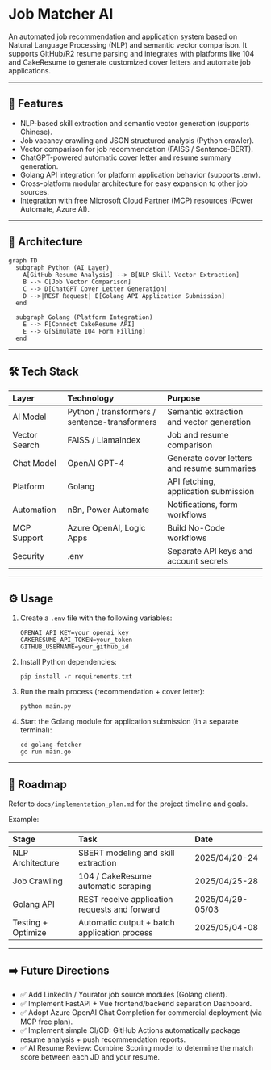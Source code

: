# Job Matcher AI

An automated job recommendation and application system based on Natural Language Processing (NLP) and semantic vector comparison. It supports GitHub/R2 resume parsing and integrates with platforms like 104 and CakeResume to generate customized cover letters and automate job applications.

---

## 🚀 Features

- NLP-based skill extraction and semantic vector generation (supports Chinese).
- Job vacancy crawling and JSON structured analysis (Python crawler).
- Vector comparison for job recommendation (FAISS / Sentence-BERT).
- ChatGPT-powered automatic cover letter and resume summary generation.
- Golang API integration for platform application behavior (supports .env).
- Cross-platform modular architecture for easy expansion to other job sources.
- Integration with free Microsoft Cloud Partner (MCP) resources (Power Automate, Azure AI).

---

## 🧮 Architecture

```mermaid
graph TD
  subgraph Python (AI Layer)
    A[GitHub Resume Analysis] --> B[NLP Skill Vector Extraction]
    B --> C[Job Vector Comparison]
    C --> D[ChatGPT Cover Letter Generation]
    D -->|REST Request| E[Golang API Application Submission]
  end

  subgraph Golang (Platform Integration)
    E --> F[Connect CakeResume API]
    E --> G[Simulate 104 Form Filling]
  end
```

---

## 🛠️ Tech Stack

| Layer         | Technology                                    | Purpose                                     |
| :------------ | :-------------------------------------------- | :------------------------------------------ |
| AI Model      | Python / transformers / sentence-transformers | Semantic extraction and vector generation   |
| Vector Search | FAISS / LlamaIndex                            | Job and resume comparison                   |
| Chat Model    | OpenAI GPT-4                                  | Generate cover letters and resume summaries |
| Platform      | Golang                                        | API fetching, application submission        |
| Automation    | n8n, Power Automate                           | Notifications, form workflows               |
| MCP Support   | Azure OpenAI, Logic Apps                      | Build No-Code workflows                     |
| Security      | .env                                          | Separate API keys and account secrets       |

---

## ⚙️ Usage

1.  Create a `.env` file with the following variables:

    ```
    OPENAI_API_KEY=your_openai_key
    CAKERESUME_API_TOKEN=your_token
    GITHUB_USERNAME=your_github_id
    ```

2.  Install Python dependencies:

    ```
    pip install -r requirements.txt
    ```

3.  Run the main process (recommendation + cover letter):

    ```
    python main.py
    ```

4.  Start the Golang module for application submission (in a separate terminal):

    ```
    cd golang-fetcher
    go run main.go
    ```

---

## 🎯 Roadmap

Refer to `docs/implementation_plan.md` for the project timeline and goals.

Example:

| Stage              | Task                                          | Date             |
| :----------------- | :-------------------------------------------- | :--------------- |
| NLP Architecture   | SBERT modeling and skill extraction           | 2025/04/20-24    |
| Job Crawling       | 104 / CakeResume automatic scraping           | 2025/04/25-28    |
| Golang API         | REST receive application requests and forward | 2025/04/29-05/03 |
| Testing + Optimize | Automatic output + batch application process  | 2025/05/04-08    |

---

## ➡️ Future Directions

- ✅ Add LinkedIn / Yourator job source modules (Golang client).
- ✅ Implement FastAPI + Vue frontend/backend separation Dashboard.
- ✅ Adopt Azure OpenAI Chat Completion for commercial deployment (via MCP free plan).
- ✅ Implement simple CI/CD: GitHub Actions automatically package resume analysis + push recommendation reports.
- ✅ AI Resume Review: Combine Scoring model to determine the match score between each JD and your resume.
